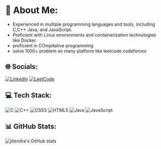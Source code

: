 # 💫 About Me:
- Experienced in multiple programming languages and tools, including C,C++ Java, and JavaScript.
- Proficient with Linux environments and containerization technologies like Docker.
- proficient in COmpitative programming
- solve 1000+ problem on many platform like leetcode codeforces 

## 🌐 Socials:
[![LinkedIn](https://img.shields.io/badge/LinkedIn-blue?style=flat-square&logo=linkedin)](https://www.linkedin.com/feed/)
[![LeetCode](https://img.shields.io/badge/LeetCode-orange?style=flat-square&logo=leetcode&logoColor=white)](https://leetcode.com/jitendra17dec2/)



## 💻 Tech Stack:
![C](https://img.shields.io/badge/C-%2300599C.svg?style=flat-square&logo=c&logoColor=white)
![C++](https://img.shields.io/badge/C++-%2300599C.svg?style=flat-square&logo=c%2B%2B&logoColor=white)
![CSS3](https://img.shields.io/badge/CSS3-%231572B6.svg?style=flat-square&logo=css3&logoColor=white)
![HTML5](https://img.shields.io/badge/HTML5-%23E34F26.svg?style=flat-square&logo=html5&logoColor=white)
![Java](https://img.shields.io/badge/Java-%23ED8B00.svg?style=flat-square&logo=java&logoColor=white)
![JavaScript](https://img.shields.io/badge/JavaScript-%23F7DF1E.svg?style=flat-square&logo=javascript&logoColor=black)

## 📊 GitHub Stats:
![jitendra's GitHub stats](https://github-readme-stats.vercel.app/api?username=jitu7033&show_icons=true&theme=dark)
